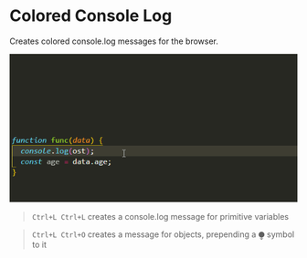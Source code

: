 # Colored Console Log
 
Creates colored console.log messages for the browser.

![Demo](gif.gif)

> `Ctrl+L Ctrl+L` creates a console.log message for primitive variables

> `Ctrl+L Ctrl+O` creates a message for objects, prepending a ⧭ symbol to it

